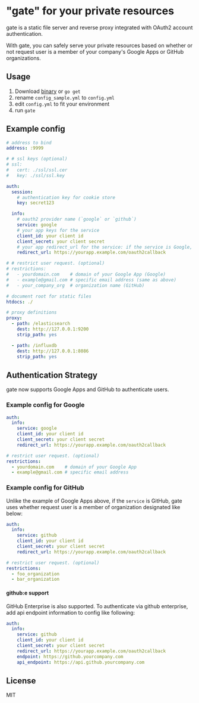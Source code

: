 # "gate" for your private resources

gate is a static file server and reverse proxy integrated with OAuth2 account authentication.

With gate, you can safely serve your private resources based on whether or not request user is a member of your company's Google Apps or GitHub organizations.

## Usage

1. Download [binary](https://github.com/typester/gate/releases) or `go get`
2. rename `config_sample.yml` to `config.yml`
3. edit `config.yml` to fit your environment
4. run `gate`

## Example config

```yaml
# address to bind
address: :9999

# # ssl keys (optional)
# ssl:
#   cert: ./ssl/ssl.cer
#   key: ./ssl/ssl.key

auth:
  session:
    # authentication key for cookie store
    key: secret123

  info:
    # oauth2 provider name (`google` or `github`)
    service: google
    # your app keys for the service
    client_id: your client id
    client_secret: your client secret
    # your app redirect_url for the service: if the service is Google, path is always "/oauth2callback"
    redirect_url: https://yourapp.example.com/oauth2callback

# # restrict user request. (optional)
# restrictions:
#   - yourdomain.com    # domain of your Google App (Google)
#   - example@gmail.com # specific email address (same as above)
#   - your_company_org  # organization name (GitHub)

# document root for static files
htdocs: ./

# proxy definitions
proxy:
  - path: /elasticsearch
    dest: http://127.0.0.1:9200
    strip_path: yes

  - path: /influxdb
    dest: http://127.0.0.1:8086
    strip_path: yes
```

## Authentication Strategy

gate now supports Google Apps and GitHub to authenticate users.

### Example config for Google

```yaml
auth:
  info:
    service: google
    client_id: your client id
    client_secret: your client secret
    redirect_url: https://yourapp.example.com/oauth2callback

# restrict user request. (optional)
restrictions:
  - yourdomain.com    # domain of your Google App
  - example@gmail.com # specific email address
```

### Example config for GitHub

Unlike the example of Google Apps above, if the `service` is GitHub, gate uses whether request user is a member of organization designated like below:

```yaml
auth:
  info:
    service: github
    client_id: your client id
    client_secret: your client secret
    redirect_url: https://yourapp.example.com/oauth2callback

# restrict user request. (optional)
restrictions:
  - foo_organization
  - bar_organization
```

#### github:e support

GitHub Enterprise is also supported. To authenticate via github enterprise, add api endpoint information to config like following:

```yaml
auth:
  info:
    service: github
    client_id: your client id
    client_secret: your client secret
    redirect_url: https://yourapp.example.com/oauth2callback
    endpoint: https://github.yourcompany.com
    api_endpoint: https://api.github.yourcompany.com
```

## License

MIT

